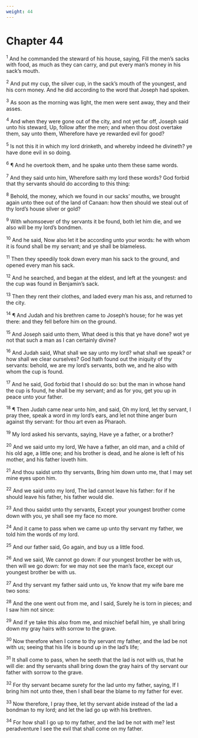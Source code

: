 ```yaml
---
weight: 44
---
```


# Chapter 44

<sup>1</sup> And he commanded the steward of his house, saying, Fill the men’s sacks with food, as much as they can carry, and put every man’s money in his sack’s mouth. 

<sup>2</sup> And put my cup, the silver cup, in the sack’s mouth of the youngest, and his corn money. And he did according to the word that Joseph had spoken. 

<sup>3</sup> As soon as the morning was light, the men were sent away, they and their asses. 

<sup>4</sup> And when they were gone out of the city, and not yet far off, Joseph said unto his steward, Up, follow after the men; and when thou dost overtake them, say unto them, Wherefore have ye rewarded evil for good? 

<sup>5</sup> Is not this it in which my lord drinketh, and whereby indeed he divineth? ye have done evil in so doing. 

<sup>6</sup> ¶ And he overtook them, and he spake unto them these same words. 

<sup>7</sup> And they said unto him, Wherefore saith my lord these words? God forbid that thy servants should do according to this thing: 

<sup>8</sup> Behold, the money, which we found in our sacks’ mouths, we brought again unto thee out of the land of Canaan: how then should we steal out of thy lord’s house silver or gold? 

<sup>9</sup> With whomsoever of thy servants it be found, both let him die, and we also will be my lord’s bondmen. 

<sup>10</sup> And he said, Now also let it be according unto your words: he with whom it is found shall be my servant; and ye shall be blameless. 

<sup>11</sup> Then they speedily took down every man his sack to the ground, and opened every man his sack. 

<sup>12</sup> And he searched, and began at the eldest, and left at the youngest: and the cup was found in Benjamin’s sack. 

<sup>13</sup> Then they rent their clothes, and laded every man his ass, and returned to the city. 

<sup>14</sup> ¶ And Judah and his brethren came to Joseph’s house; for he was yet there: and they fell before him on the ground. 

<sup>15</sup> And Joseph said unto them, What deed is this that ye have done? wot ye not that such a man as I can certainly divine? 

<sup>16</sup> And Judah said, What shall we say unto my lord? what shall we speak? or how shall we clear ourselves? God hath found out the iniquity of thy servants: behold, we are my lord’s servants, both we, and he also with whom the cup is found. 

<sup>17</sup> And he said, God forbid that I should do so: but the man in whose hand the cup is found, he shall be my servant; and as for you, get you up in peace unto your father. 

<sup>18</sup> ¶ Then Judah came near unto him, and said, Oh my lord, let thy servant, I pray thee, speak a word in my lord’s ears, and let not thine anger burn against thy servant: for thou art even as Pharaoh. 

<sup>19</sup> My lord asked his servants, saying, Have ye a father, or a brother? 

<sup>20</sup> And we said unto my lord, We have a father, an old man, and a child of his old age, a little one; and his brother is dead, and he alone is left of his mother, and his father loveth him. 

<sup>21</sup> And thou saidst unto thy servants, Bring him down unto me, that I may set mine eyes upon him. 

<sup>22</sup> And we said unto my lord, The lad cannot leave his father: for if he should leave his father, his father would die. 

<sup>23</sup> And thou saidst unto thy servants, Except your youngest brother come down with you, ye shall see my face no more. 

<sup>24</sup> And it came to pass when we came up unto thy servant my father, we told him the words of my lord. 

<sup>25</sup> And our father said, Go again, and buy us a little food. 

<sup>26</sup> And we said, We cannot go down: if our youngest brother be with us, then will we go down: for we may not see the man’s face, except our youngest brother be with us. 

<sup>27</sup> And thy servant my father said unto us, Ye know that my wife bare me two sons: 

<sup>28</sup> And the one went out from me, and I said, Surely he is torn in pieces; and I saw him not since: 

<sup>29</sup> And if ye take this also from me, and mischief befall him, ye shall bring down my gray hairs with sorrow to the grave. 

<sup>30</sup> Now therefore when I come to thy servant my father, and the lad be not with us; seeing that his life is bound up in the lad’s life; 

<sup>31</sup> It shall come to pass, when he seeth that the lad is not with us, that he will die: and thy servants shall bring down the gray hairs of thy servant our father with sorrow to the grave. 

<sup>32</sup> For thy servant became surety for the lad unto my father, saying, If I bring him not unto thee, then I shall bear the blame to my father for ever. 

<sup>33</sup> Now therefore, I pray thee, let thy servant abide instead of the lad a bondman to my lord; and let the lad go up with his brethren. 

<sup>34</sup> For how shall I go up to my father, and the lad be not with me? lest peradventure I see the evil that shall come on my father. 


